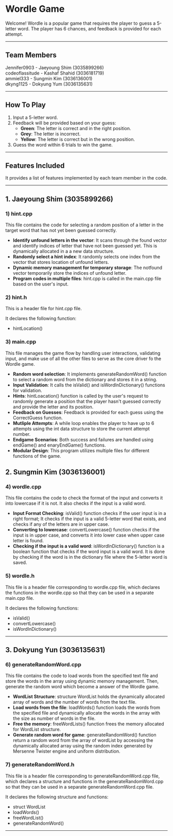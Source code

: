# Wordle Game

Welcome! Wordle is a popular game that requires the player to guess a 5-letter word. The player has 6 chances, and feedback is provided for each attempt.

---

## Team Members 
Jennifer0903 - Jaeyoung Shim (3035899266) <br />
codeoflassitude - Kashaf Shahid (3036181719) <br />
ammiel333 - Sungmin Kim (3036136001) <br />
dkyng1125 - Dokyung Yum (3036135631) <br />

---

## How To Play

1. Input a 5-letter word.
2. Feedback will be provided based on your guess:
   - **Green**: The letter is correct and in the right position.
   - **Grey**: The letter is incorrect.
   - **Yellow**: The letter is correct but in the wrong position. 
3. Guess the word within 6 trials to win the game.

---

## Features Included

It provides a list of features implemented by each team member in the code.

---

## 1. Jaeyoung Shim (3035899266) 
### 1) hint.cpp

This file contains the code for selecting a random position of a letter in the target word that has not yet been guessed correctly.

* **Identify unfound letters in the vector**: It scans through the found vector and identify indices of letter that have not been guessed yet. This is dynamically allocated in a a new data structure. 
* **Randomly select a hint index**: It randomly selects one index from the vector that stores location of unfound letters.
* **Dynamic memory management for temporary storage**: The notfound vector temporarily store the indices of unfound letter.
* **Program codes in multiple files**: hint.cpp is called in the main.cpp file based on the user's input.

### 2) hint.h

This is a header file for hint.cpp file. 

It declares the following function: 
* hintLocation()
 
### 3) main.cpp

This file manages the game flow by handling user interactions, validating input, and make use of all the other files to serve as the core driver fo the Wordle game. 

* **Random word selection**: It implements generateRandomWord() function to select a random word from the dictionary and stores it in a string. 
* **Input Validation**: It calls the isValid() and isWordInDictionary() functions for validation.
* **Hints**: hintLoacation() function is called by the user's request to randomly generate a position that the player hasn't guessed correctly and provide the letter and its position.
* **Feedback on Guesses**: Feedback is provided for each guess using the CorrectGuess function.
* **Mutliple Attempts**: A while loop enables the player to have up to 6 attempts using the int data structure to store the current attempt number.
* **Endgame Scenarios**: Both success and failures are handled using endGame() and enaryEndGame() functions.
* **Modular Design**: This program utilizes multiple files for different functions of the game.

## 2. Sungmin Kim (3036136001)
### 4) wordle.cpp

This file contains the code to check the format of the input and converts it into lowercase if it is not. It also checks if the input is a valid word.

* **Input Format Checking**: isValid() function checks if the user input is in a right format; It checks if the input is a valid 5-letter word that exists, and checks if any of the letters are in upper case.
* **Converting to lowercase**: convertLowercase() function checks if the input is in upper case, and converts it into lower case when upper case letter is found.
* **Checking if the input is a valid word**: isWordInDictionary() function is a boolean function that checks if the word input is a valid word. It is done by checking if the word is in the dictionary file where the 5-letter word is saved.

### 5) wordle.h

This file is a header file corresponding to wordle.cpp file, which declares the functions in the wordle.cpp so that they can be used in a separate main.cpp file.

It declares the following functions:
* isValid()
* convertLowercase()
* isWordInDictionary()
  
---

## 3. Dokyung Yun (3036135631)
### 6) generateRandomWord.cpp

This file contains the code to load words from the specified text file and store the words in the array using dynamic memory management. Then, generate the random word which become a answer of the Wordle game. 

* **WordList Structure**: structure WordList holds the dynamically allocated array of words and the number of words from the text file. 
* **Load words from the file**: loadWords() function loads the words from the specified file and dynamically allocate the words in the array with the size as number of words in the file. 
* **Free the memory**: freeWordLists() function frees the memory allocated for WordList structure.
* **Generate random word for game**: generateRandomWord() function return a random word from the array of wordList by accessing the dynamically allocated array using the random index generated by Mersenne Twister engine and uniform distribution.

### 7) generateRandomWord.h

This file is a header file corresponding to generateRandomWord.cpp file, which declares a structure and functions in the generateRandomWord.cpp so that they can be used in a separate generateRandomWord.cpp file.

It declares the following structure and functions:
* struct WordList
* loadWords()
* freeWordList()
* generateRandomWord()

---


